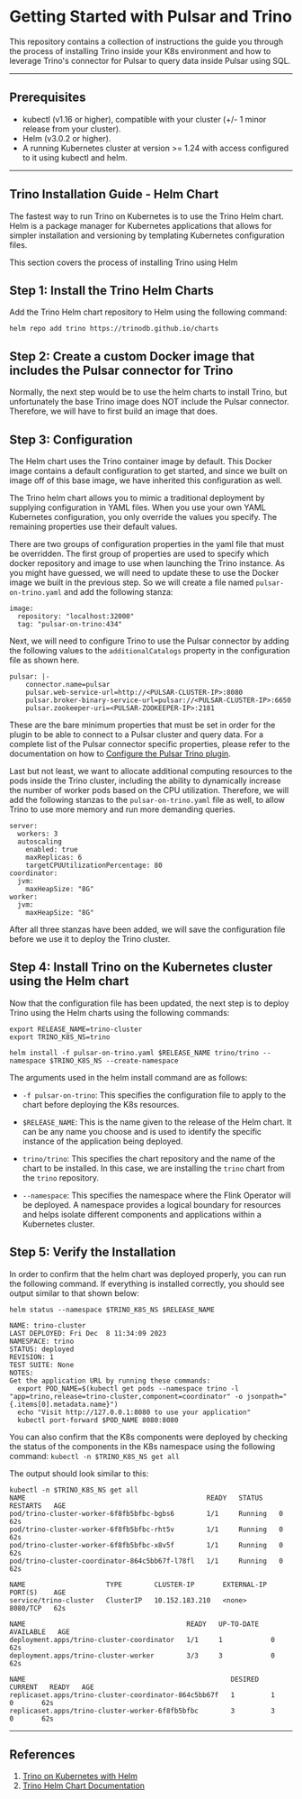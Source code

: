 # Getting Started with Pulsar and Trino

This repository contains a collection of instructions the guide you through the process of installing Trino inside
your K8s environment and how to leverage Trino's connector for Pulsar to query data inside Pulsar using SQL.

--------------------
Prerequisites
--------------------
- kubectl (v1.16 or higher), compatible with your cluster (+/- 1 minor release from your cluster).
- Helm (v3.0.2 or higher).
- A running Kubernetes cluster at version >= 1.24 with access configured to it using kubectl and helm.

--------------------
Trino Installation Guide - Helm Chart
--------------------
The fastest way to run Trino on Kubernetes is to use the Trino Helm chart. Helm is a package manager for Kubernetes 
applications that allows for simpler installation and versioning by templating Kubernetes configuration files.

This section covers the process of installing Trino using Helm

## Step 1: Install the Trino Helm Charts
Add the Trino Helm chart repository to Helm using the following command:

```
helm repo add trino https://trinodb.github.io/charts
```

## Step 2: Create a custom Docker image that includes the Pulsar connector for Trino

Normally, the next step would be to use the helm charts to install Trino, but unfortunately the base Trino image does NOT
include the Pulsar connector. Therefore, we will have to first build an image that does.


## Step 3: Configuration
The Helm chart uses the Trino container image by default. This Docker image contains a default configuration to get 
started, and since we built on image off of this base image, we have inherited this configuration as well.

The Trino helm chart allows you to mimic a traditional deployment by supplying configuration in YAML files. When you use
your own YAML Kubernetes configuration, you only override the values you specify. The remaining properties use their 
default values.

There are two groups of configuration properties in the yaml file that must be overridden. The first group of properties
are used to specify which docker repository and image to use when launching the Trino instance. As you might have 
guessed, we will need to update these to use the Docker image we built in the previous step. So we will create a file
named `pulsar-on-trino.yaml` and add the following stanza:

```
image:
  repository: "localhost:32000"
  tag: "pulsar-on-trino:434"
```

Next, we will need to configure Trino to use the Pulsar connector by adding the following values to the 
`additionalCatalogs` property in the configuration file as shown here.

```
pulsar: |-
    connector.name=pulsar
    pulsar.web-service-url=http://<PULSAR-CLUSTER-IP>:8080
    pulsar.broker-binary-service-url=pulsar://<PULSAR-CLUSTER-IP>:6650
    pulsar.zookeeper-uri=<PULSAR-ZOOKEEPER-IP>:2181
```

These are the bare minimum properties that must be set in order for the plugin to be able to connect to a Pulsar cluster
and query data. For a complete list of the Pulsar connector specific properties, please refer to the documentation on how to 
[Configure the Pulsar Trino plugin](https://pulsar.apache.org/docs/next/sql-deployment-configurations/#configure-pulsar-trino-plugin).

Last but not least, we want to allocate additional computing resources to the pods inside the Trino cluster, including the ability to 
dynamically increase the number of worker pods based on the CPU utilization. Therefore, we will add the following stanzas
to the `pulsar-on-trino.yaml` file as well, to allow Trino to use more memory and run more demanding queries.

```
server:
  workers: 3 
  autoscaling
    enabled: true
    maxReplicas: 6
    targetCPUUtilizationPercentage: 80
coordinator:
  jvm:
    maxHeapSize: "8G"
worker:
  jvm:
    maxHeapSize: "8G"
```

After all three stanzas have been added, we will save the configuration file before we use it to deploy the Trino cluster.

## Step 4: Install Trino on the Kubernetes cluster using the Helm chart 

Now that the configuration file has been updated, the next step is to deploy Trino using the Helm charts using the 
following commands:

```
export RELEASE_NAME=trino-cluster
export TRINO_K8S_NS=trino

helm install -f pulsar-on-trino.yaml $RELEASE_NAME trino/trino --namespace $TRINO_K8S_NS --create-namespace
```

The arguments used in the helm install command are as follows:

- `-f pulsar-on-trino`: This specifies the configuration file to apply to the chart before deploying the K8s resources.

- `$RELEASE_NAME`: This is the name given to the release of the Helm chart. It can be any name you choose and is used
  to identify the specific instance of the application being deployed.

- `trino/trino`: This specifies the chart repository and the name of the chart to be installed. In
  this case, we are installing the `trino` chart from the `trino` repository.

- `--namespace`: This specifies the namespace where the Flink Operator will be deployed. A namespace provides a logical
  boundary for resources and helps isolate different components and applications within a Kubernetes cluster.

## Step 5: Verify the Installation
In order to confirm that the helm chart was deployed properly, you can run the following command. If everything is
installed correctly, you should see output similar to that shown below:

```
helm status --namespace $TRINO_K8S_NS $RELEASE_NAME

NAME: trino-cluster
LAST DEPLOYED: Fri Dec  8 11:34:09 2023
NAMESPACE: trino
STATUS: deployed
REVISION: 1
TEST SUITE: None
NOTES:
Get the application URL by running these commands:
  export POD_NAME=$(kubectl get pods --namespace trino -l "app=trino,release=trino-cluster,component=coordinator" -o jsonpath="{.items[0].metadata.name}")
  echo "Visit http://127.0.0.1:8080 to use your application"
  kubectl port-forward $POD_NAME 8080:8080
```

You can also confirm that the K8s components were deployed by checking the status of the components in the K8s
namespace using the following command: `kubectl -n $TRINO_K8S_NS get all`

The output should look similar to this:
```
kubectl -n $TRINO_K8S_NS get all
NAME                                             READY   STATUS    RESTARTS   AGE
pod/trino-cluster-worker-6f8fb5bfbc-bgbs6        1/1     Running   0          62s
pod/trino-cluster-worker-6f8fb5bfbc-rht5v        1/1     Running   0          62s
pod/trino-cluster-worker-6f8fb5bfbc-x8v5f        1/1     Running   0          62s
pod/trino-cluster-coordinator-864c5bb67f-l78fl   1/1     Running   0          62s

NAME                    TYPE        CLUSTER-IP       EXTERNAL-IP   PORT(S)    AGE
service/trino-cluster   ClusterIP   10.152.183.210   <none>        8080/TCP   62s

NAME                                        READY   UP-TO-DATE   AVAILABLE   AGE
deployment.apps/trino-cluster-coordinator   1/1     1            0           62s
deployment.apps/trino-cluster-worker        3/3     3            0           62s

NAME                                                   DESIRED   CURRENT   READY   AGE
replicaset.apps/trino-cluster-coordinator-864c5bb67f   1         1         0       62s
replicaset.apps/trino-cluster-worker-6f8fb5bfbc        3         3         0       62s
```

-------------------
References
-------------------
1. [Trino on Kubernetes with Helm](https://trino.io/docs/current/installation/kubernetes.html#)
2. [Trino Helm Chart Documentation](https://github.com/trinodb/charts/blob/main/charts/trino/README.md)